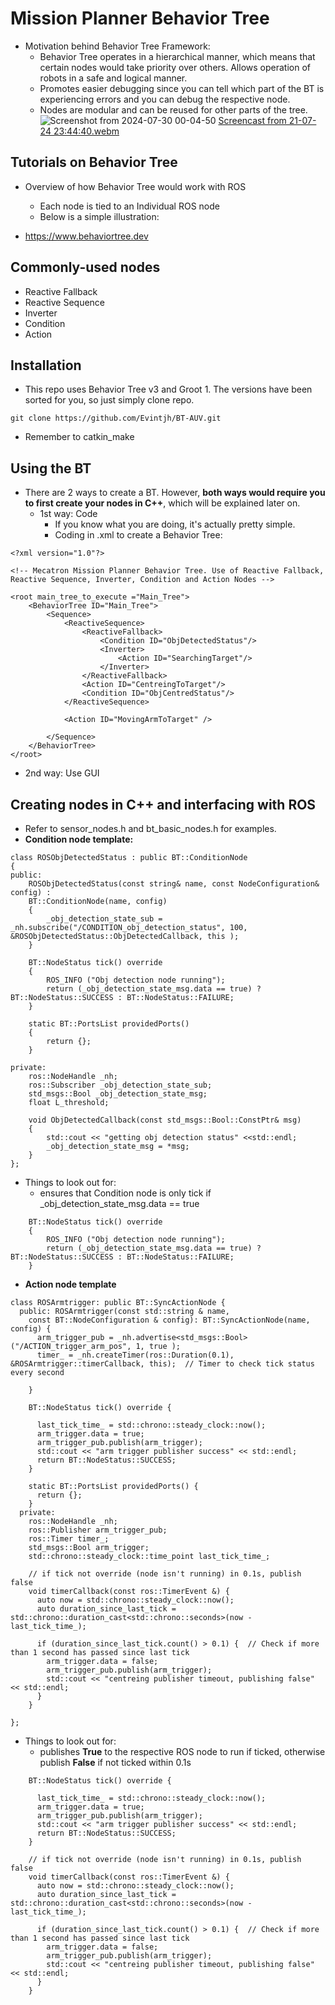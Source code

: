 # Mission Planner Behavior Tree
- Motivation behind Behavior Tree Framework:
  - Behavior Tree operates in a hierarchical manner, which means that certain nodes would take priority over others. Allows operation of robots in a safe and logical manner.
  - Promotes easier debugging since you can tell which part of the BT is experiencing errors and you can debug the respective node.
  - Nodes are modular and can be reused for other parts of the tree.
![Screenshot from 2024-07-30 00-04-50](https://github.com/user-attachments/assets/6c6167df-c791-4df1-88e0-fe329c8dcb20)
[Screencast from 21-07-24 23:44:40.webm](https://github.com/user-attachments/assets/f751d960-1441-4d12-adfc-38dd3d516f91)

## Tutorials on Behavior Tree

- Overview of how Behavior Tree would work with ROS
  - Each node is tied to an Individual ROS node
  - Below is a simple illustration:

- https://www.behaviortree.dev

## Commonly-used nodes
- Reactive Fallback
- Reactive Sequence
- Inverter
- Condition
- Action
  
## Installation
- This repo uses Behavior Tree v3 and Groot 1. The versions have been sorted for you, so just simply clone repo.
```
git clone https://github.com/Evintjh/BT-AUV.git
```
- Remember to catkin_make

## Using the BT
- There are 2 ways to create a BT. However, __both ways would require you to first create your nodes in C++__, which will be explained later on.
  - 1st way: Code 
    - If you know what you are doing, it's actually pretty simple.
    - Coding in .xml to create a Behavior Tree:
```
<?xml version="1.0"?>

<!-- Mecatron Mission Planner Behavior Tree. Use of Reactive Fallback, Reactive Sequence, Inverter, Condition and Action Nodes -->

<root main_tree_to_execute ="Main_Tree">
	<BehaviorTree ID="Main_Tree">
		<Sequence>
			<ReactiveSequence>
				<ReactiveFallback>
					<Condition ID="ObjDetectedStatus"/>
					<Inverter>
						<Action ID="SearchingTarget"/>
					</Inverter>
				</ReactiveFallback>
				<Action ID="CentreingToTarget"/>
				<Condition ID="ObjCentredStatus"/>
			</ReactiveSequence>

			<Action ID="MovingArmToTarget" />
				
		</Sequence>
	</BehaviorTree>
</root>
```
  - 2nd way: Use GUI


## Creating nodes in C++ and interfacing with ROS
- Refer to sensor_nodes.h and bt_basic_nodes.h for examples.
- __Condition node template:__
```
class ROSObjDetectedStatus : public BT::ConditionNode 
{
public:
	ROSObjDetectedStatus(const string& name, const NodeConfiguration& config) :
	BT::ConditionNode(name, config)
	{
		_obj_detection_state_sub = _nh.subscribe("/CONDITION_obj_detection_status", 100, &ROSObjDetectedStatus::ObjDetectedCallback, this );
    }

    BT::NodeStatus tick() override
	{
		ROS_INFO ("Obj detection node running");
		return (_obj_detection_state_msg.data == true) ? BT::NodeStatus::SUCCESS : BT::NodeStatus::FAILURE;
	}

	static BT::PortsList providedPorts()
	{
		return {};
	}
	
private:
	ros::NodeHandle _nh;
	ros::Subscriber _obj_detection_state_sub;
	std_msgs::Bool _obj_detection_state_msg;
	float L_threshold;

	void ObjDetectedCallback(const std_msgs::Bool::ConstPtr& msg)
	{   
        std::cout << "getting obj detection status" <<std::endl;
		_obj_detection_state_msg = *msg;
	}
};
```
- Things to look out for:
  - ensures that Condition node is only tick if _obj_detection_state_msg.data == true
```
    BT::NodeStatus tick() override
	{
		ROS_INFO ("Obj detection node running");
		return (_obj_detection_state_msg.data == true) ? BT::NodeStatus::SUCCESS : BT::NodeStatus::FAILURE;
	}

```
    

- __Action node template__
```
class ROSArmtrigger: public BT::SyncActionNode {
  public: ROSArmtrigger(const std::string & name,
    const BT::NodeConfiguration & config): BT::SyncActionNode(name, config) {
      arm_trigger_pub = _nh.advertise<std_msgs::Bool>("/ACTION_trigger_arm_pos", 1, true );
      timer_ = _nh.createTimer(ros::Duration(0.1), &ROSArmtrigger::timerCallback, this);  // Timer to check tick status every second

    }

    BT::NodeStatus tick() override {

      last_tick_time_ = std::chrono::steady_clock::now();
      arm_trigger.data = true;
      arm_trigger_pub.publish(arm_trigger);
      std::cout << "arm trigger publisher success" << std::endl;
      return BT::NodeStatus::SUCCESS;
    }

    static BT::PortsList providedPorts() {
      return {};
    }
  private:
    ros::NodeHandle _nh;
    ros::Publisher arm_trigger_pub;
    ros::Timer timer_;
    std_msgs::Bool arm_trigger;
    std::chrono::steady_clock::time_point last_tick_time_;

    // if tick not override (node isn't running) in 0.1s, publish false
    void timerCallback(const ros::TimerEvent &) {
      auto now = std::chrono::steady_clock::now();
      auto duration_since_last_tick = std::chrono::duration_cast<std::chrono::seconds>(now - last_tick_time_);

      if (duration_since_last_tick.count() > 0.1) {  // Check if more than 1 second has passed since last tick
        arm_trigger.data = false;
        arm_trigger_pub.publish(arm_trigger);
        std::cout << "centreing publisher timeout, publishing false" << std::endl;
      }
    }
  
};
```
- Things to look out for:
  - publishes __True__ to the respective ROS node to run if ticked, otherwise publish __False__ if not ticked within 0.1s
```
    BT::NodeStatus tick() override {

      last_tick_time_ = std::chrono::steady_clock::now();
      arm_trigger.data = true;
      arm_trigger_pub.publish(arm_trigger);
      std::cout << "arm trigger publisher success" << std::endl;
      return BT::NodeStatus::SUCCESS;
    }

```
```
    // if tick not override (node isn't running) in 0.1s, publish false
    void timerCallback(const ros::TimerEvent &) {
      auto now = std::chrono::steady_clock::now();
      auto duration_since_last_tick = std::chrono::duration_cast<std::chrono::seconds>(now - last_tick_time_);

      if (duration_since_last_tick.count() > 0.1) {  // Check if more than 1 second has passed since last tick
        arm_trigger.data = false;
        arm_trigger_pub.publish(arm_trigger);
        std::cout << "centreing publisher timeout, publishing false" << std::endl;
      }
    }
```
